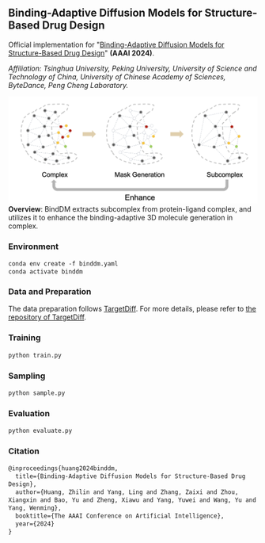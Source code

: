 ## Binding-Adaptive Diffusion Models for Structure-Based Drug Design

Official implementation for "[Binding-Adaptive Diffusion Models for Structure-Based Drug Design](https://ojs.aaai.org/index.php/AAAI/article/view/29162)" **(AAAI 2024)**.

*Affiliation: Tsinghua University, Peking University, University of Science and Technology of China, University of Chinese Academy of Sciences, ByteDance, Peng Cheng Laboratory.*


![Alt text](image.png)
**Overview**: BindDM extracts subcomplex from protein-ligand complex, and utilizes it to enhance the binding-adaptive 3D molecule generation in complex.

### Environment

```shell
conda env create -f binddm.yaml
conda activate binddm
```

### Data and Preparation
The data preparation follows [TargetDiff](https://arxiv.org/abs/2303.03543). For more details, please refer to [the repository of TargetDiff](https://github.com/guanjq/targetdiff?tab=readme-ov-file#data).

### Training

```python
python train.py
```

### Sampling

```python
python sample.py
```

### Evaluation

```python
python evaluate.py
```

### Citation
```
@inproceedings{huang2024binddm,
  title={Binding-Adaptive Diffusion Models for Structure-Based Drug Design},
  author={Huang, Zhilin and Yang, Ling and Zhang, Zaixi and Zhou, Xiangxin and Bao, Yu and Zheng, Xiawu and Yang, Yuwei and Wang, Yu and Yang, Wenming},
  booktitle={The AAAI Conference on Artificial Intelligence},
  year={2024}
}
```

